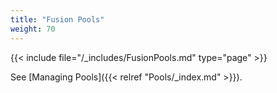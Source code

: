 ```yaml
---
title: "Fusion Pools"
weight: 70
---
```



{{< include file="/_includes/FusionPools.md" type="page" >}}

See [Managing Pools]({{< relref "Pools/_index.md" >}}).
